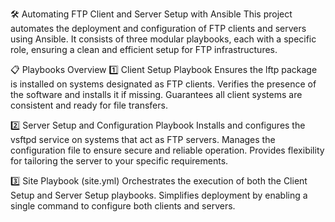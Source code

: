 🛠️ Automating FTP Client and Server Setup with Ansible
This project automates the deployment and configuration of FTP clients and servers using Ansible. It consists of three modular playbooks, each with a specific role, ensuring a clean and efficient setup for FTP infrastructures.

📋 Playbooks Overview
1️⃣ Client Setup Playbook
Ensures the lftp package is installed on systems designated as FTP clients.
Verifies the presence of the software and installs it if missing.
Guarantees all client systems are consistent and ready for file transfers.

2️⃣ Server Setup and Configuration Playbook
Installs and configures the vsftpd service on systems that act as FTP servers.
Manages the configuration file to ensure secure and reliable operation.
Provides flexibility for tailoring the server to your specific requirements.

3️⃣ Site Playbook (site.yml)
Orchestrates the execution of both the Client Setup and Server Setup playbooks.
Simplifies deployment by enabling a single command to configure both clients and servers.

